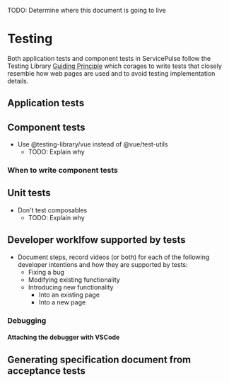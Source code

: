 TODO: Determine where this document is going to live
# Testing
Both application tests and component tests in ServicePulse follow the Testing Library [Guiding Principle](https://testing-library.com/docs/guiding-principles/) which corages to write tests that closely resemble how web pages are used and to avoid testing implementation details.

## Application tests

## Component tests 
- Use @testing-library/vue instead of @vue/test-utils
  - TODO: Explain  why
  
### When to write component tests  
    
## Unit tests
- Don't test composables
  - TODO: Explain why

## Developer worklfow supported by tests

- Document steps, record videos (or both) for each of the following developer intentions and how they are supported by tests:
  - Fixing a bug
  - Modifying existing functionality
  - Introducing new functionality
    - Into an existing page
    - Into a new page

### Debugging
#### Attaching the debugger with VSCode

## Generating specification document from acceptance tests

